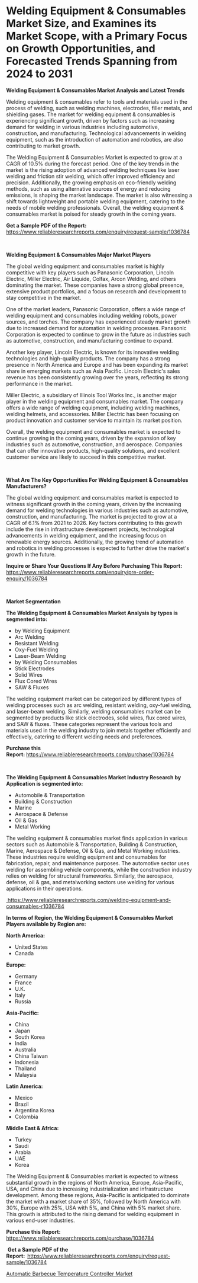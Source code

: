 <p><h1>Welding Equipment & Consumables Market Size, and Examines its Market Scope, with a Primary Focus on Growth Opportunities, and Forecasted Trends Spanning from 2024 to 2031</h1></p><p><strong>Welding Equipment & Consumables Market Analysis and Latest Trends</strong></p>
<p><p>Welding equipment & consumables refer to tools and materials used in the process of welding, such as welding machines, electrodes, filler metals, and shielding gases. The market for welding equipment & consumables is experiencing significant growth, driven by factors such as increasing demand for welding in various industries including automotive, construction, and manufacturing. Technological advancements in welding equipment, such as the introduction of automation and robotics, are also contributing to market growth.</p><p>The Welding Equipment & Consumables Market is expected to grow at a CAGR of 10.5% during the forecast period. One of the key trends in the market is the rising adoption of advanced welding techniques like laser welding and friction stir welding, which offer improved efficiency and precision. Additionally, the growing emphasis on eco-friendly welding methods, such as using alternative sources of energy and reducing emissions, is shaping the market landscape. The market is also witnessing a shift towards lightweight and portable welding equipment, catering to the needs of mobile welding professionals. Overall, the welding equipment & consumables market is poised for steady growth in the coming years.</p></p>
<p><strong>Get a Sample PDF of the Report:&nbsp;</strong> <a href="https://www.reliableresearchreports.com/enquiry/request-sample/1036784">https://www.reliableresearchreports.com/enquiry/request-sample/1036784</a></p>
<p>&nbsp;</p>
<p><strong>Welding Equipment & Consumables Major Market Players</strong></p>
<p><p>The global welding equipment and consumables market is highly competitive with key players such as Panasonic Corporation, Lincoln Electric, Miller Electric, Air Liquide, Colfax, Arcon Welding, and others dominating the market. These companies have a strong global presence, extensive product portfolios, and a focus on research and development to stay competitive in the market.</p><p>One of the market leaders, Panasonic Corporation, offers a wide range of welding equipment and consumables including welding robots, power sources, and torches. The company has experienced steady market growth due to increased demand for automation in welding processes. Panasonic Corporation is expected to continue to grow in the future as industries such as automotive, construction, and manufacturing continue to expand.</p><p>Another key player, Lincoln Electric, is known for its innovative welding technologies and high-quality products. The company has a strong presence in North America and Europe and has been expanding its market share in emerging markets such as Asia Pacific. Lincoln Electric's sales revenue has been consistently growing over the years, reflecting its strong performance in the market.</p><p>Miller Electric, a subsidiary of Illinois Tool Works Inc., is another major player in the welding equipment and consumables market. The company offers a wide range of welding equipment, including welding machines, welding helmets, and accessories. Miller Electric has been focusing on product innovation and customer service to maintain its market position.</p><p>Overall, the welding equipment and consumables market is expected to continue growing in the coming years, driven by the expansion of key industries such as automotive, construction, and aerospace. Companies that can offer innovative products, high-quality solutions, and excellent customer service are likely to succeed in this competitive market.</p></p>
<p>&nbsp;</p>
<p><strong>What Are The Key Opportunities For Welding Equipment & Consumables Manufacturers?</strong></p>
<p><p>The global welding equipment and consumables market is expected to witness significant growth in the coming years, driven by the increasing demand for welding technologies in various industries such as automotive, construction, and manufacturing. The market is projected to grow at a CAGR of 6.1% from 2021 to 2026. Key factors contributing to this growth include the rise in infrastructure development projects, technological advancements in welding equipment, and the increasing focus on renewable energy sources. Additionally, the growing trend of automation and robotics in welding processes is expected to further drive the market's growth in the future.</p></p>
<p><strong>Inquire or Share Your Questions If Any Before Purchasing This Report:</strong> <a href="https://www.reliableresearchreports.com/enquiry/pre-order-enquiry/1036784">https://www.reliableresearchreports.com/enquiry/pre-order-enquiry/1036784</a></p>
<p>&nbsp;</p>
<p><strong>Market Segmentation</strong></p>
<p><strong>The Welding Equipment & Consumables Market Analysis by types is segmented into:</strong></p>
<p><ul><li>by Welding Equipment</li><li>Arc Welding</li><li>Resistant Welding</li><li>Oxy-Fuel Welding</li><li>Laser-Beam Welding</li><li>by Welding Consumables</li><li>Stick Electrodes</li><li>Solid Wires</li><li>Flux Cored Wires</li><li>SAW & Fluxes</li></ul></p>
<p><p>The welding equipment market can be categorized by different types of welding processes such as arc welding, resistant welding, oxy-fuel welding, and laser-beam welding. Similarly, welding consumables market can be segmented by products like stick electrodes, solid wires, flux cored wires, and SAW & fluxes. These categories represent the various tools and materials used in the welding industry to join metals together efficiently and effectively, catering to different welding needs and preferences.</p></p>
<p><strong>Purchase this Report:&nbsp;</strong><a href="https://www.reliableresearchreports.com/purchase/1036784">https://www.reliableresearchreports.com/purchase/1036784</a></p>
<p>&nbsp;</p>
<p><strong>The Welding Equipment & Consumables Market Industry Research by Application is segmented into:</strong></p>
<p><ul><li>Automobile & Transportation</li><li>Building & Construction</li><li>Marine</li><li>Aerospace & Defense</li><li>Oil & Gas</li><li>Metal Working</li></ul></p>
<p><p>The welding equipment & consumables market finds application in various sectors such as Automobile & Transportation, Building & Construction, Marine, Aerospace & Defense, Oil & Gas, and Metal Working industries. These industries require welding equipment and consumables for fabrication, repair, and maintenance purposes. The automotive sector uses welding for assembling vehicle components, while the construction industry relies on welding for structural frameworks. Similarly, the aerospace, defense, oil & gas, and metalworking sectors use welding for various applications in their operations.</p></p>
<p><a href="https://www.reliableresearchreports.com/welding-equipment-and-consumables-r1036784">&nbsp;https://www.reliableresearchreports.com/welding-equipment-and-consumables-r1036784</a></p>
<p><strong>In terms of Region, the Welding Equipment & Consumables Market Players available by Region are:</strong></p>
<p>
    <p> <strong> North America: </strong>
        <ul>
            <li>United States</li>
            <li>Canada</li>
        </ul>
        </p> 
    <p> <strong> Europe: </strong>
        <ul>
            <li>Germany</li>
            <li>France</li>
            <li>U.K.</li>
            <li>Italy</li>
            <li>Russia</li>
        </ul>
        </p> 
    <p> <strong> Asia-Pacific: </strong>
        <ul>
            <li>China</li>
            <li>Japan</li>
            <li>South Korea</li>
            <li>India</li>
            <li>Australia</li>
            <li>China Taiwan</li>
            <li>Indonesia</li>
            <li>Thailand</li>
            <li>Malaysia</li>
        </ul>
        </p> 
    <p> <strong> Latin America: </strong>
        <ul>
            <li>Mexico</li>
            <li>Brazil</li>
            <li>Argentina Korea</li>
            <li>Colombia</li>
        </ul>
        </p> 
    <p> <strong> Middle East & Africa: </strong>
        <ul>
            <li>Turkey</li>
            <li>Saudi</li>
            <li>Arabia</li>
            <li>UAE</li>
            <li>Korea</li>
        </ul>
    </p>
    </p>
<p><p>The Welding Equipment & Consumables market is expected to witness substantial growth in the regions of North America, Europe, Asia-Pacific, USA, and China due to increasing industrialization and infrastructure development. Among these regions, Asia-Pacific is anticipated to dominate the market with a market share of 35%, followed by North America with 30%, Europe with 25%, USA with 5%, and China with 5% market share. This growth is attributed to the rising demand for welding equipment in various end-user industries.</p></p>
<p><strong>Purchase this Report: </strong><a href="https://www.reliableresearchreports.com/purchase/1036784">https://www.reliableresearchreports.com/purchase/1036784</a></p>
<p>&nbsp;<strong>Get a Sample PDF of the Report:&nbsp;&nbsp;</strong><a href="https://www.reliableresearchreports.com/enquiry/request-sample/1036784">https://www.reliableresearchreports.com/enquiry/request-sample/1036784</a></p>
<p><strong></strong></p>
<p><p><a href="https://github.com/kpvmspce33/Market-Research-Report-List-1/blob/main/automatic-barbecue-temperature-controller-market.md">Automatic Barbecue Temperature Controller Market</a></p></p>